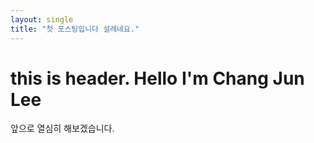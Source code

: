 ```yaml
---
layout: single
title: "첫 포스팅입니다 설레네요."
---
```


# this is header. Hello I'm Chang Jun Lee

앞으로 열심히 해보겠습니다.
